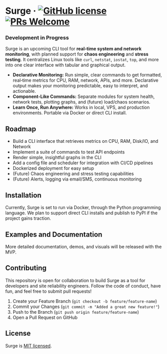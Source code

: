 # Surge · [![GitHub license](https://img.shields.io/badge/license-MIT-blue.svg)](./LICENSE) [![PRs Welcome](https://img.shields.io/badge/PRs-welcome-brightgreen.svg)](./CONTRIBUTING.md)

### Development in Progress
Surge is an upcoming CLI tool for **real‑time system and network monitoring**, with planned support for **chaos engineering** and **stress testing**. It centralizes Linux tools like `curl`, `netstat`, `iostat`, `top`, and more into one clear interface with tabular and graphical output.

- **Declarative Monitoring:** Run simple, clear commands to get formatted, real‑time metrics for CPU, RAM, network, APIs, and more. Declarative output makes your monitoring predictable, easy to interpret, and actionable.
- **Component‑Like Commands:** Separate modules for system health, network tests, plotting graphs, and (future) load/chaos scenarios.
- **Learn Once, Run Anywhere:** Works in local, VPS, and production environments. Portable via Docker or direct CLI install.

## Roadmap
- Build a CLI interface that retrieves metrics on CPU, RAM, Disk/IO, and Network
- Implement a suite of commands to test API endpoints
- Render simple, insightful graphs in the CLI
- Add a config file and scheduler for integration with CI/CD pipelines
- Dockerized deployment for easy setup
- (Future) Chaos engineering and stress testing capabilities
- (Future) Alerts, logging via email/SMS, continuous monitoring

## Installation
Currently, Surge is set to run via Docker, through the Python programming language. We plan to support direct CLI installs and publish to PyPI if the project gains traction.

## Examples and Documentation
More detailed documentation, demos, and visuals will be released with the MVP.

## Contributing
This repository is open for collaboration to build Surge as a tool for developers and site reliability engineers. Follow the code of conduct, have fun, and feel free to submit pull requests!

1. Create your Feature Branch (`git checkout -b feature/feature-name`)
2. Commit your Changes (`git commit -m "Added a great new feature!"`)
3. Push to the Branch (`git push origin feature/feature-name`)
4. Open a Pull Request on GitHub

## License
Surge is [MIT licensed](./LICENSE).
